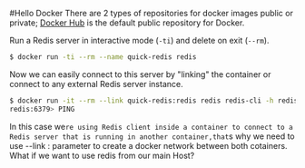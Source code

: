 #Hello Docker
There are 2 types of repositories for docker images public or private; [Docker Hub](https://hub.docker.com/) is the default public repository for Docker.

Run a Redis server in interactive mode (`-ti`) and delete on exit (`--rm`).
```sh
$ docker run -ti --rm --name quick-redis redis
```

Now we can easily connect to this server by "linking" the container or connect to any external Redis server instance.

```sh
$ docker run -it --rm --link quick-redis:redis redis redis-cli -h redis -p 6379
redis:6379> PING
```

In this case we`re using Redis client inside a container to connect to a Redis server that is running in another container,that`s why we need to use --link <container-name>:<network-container-alias> parameter to create a docker network between both cotainers. What if we want to use redis from our main Host?
